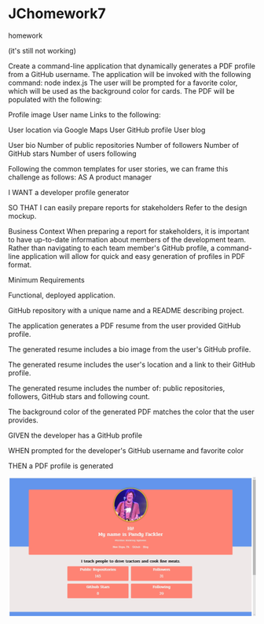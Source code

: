 # JChomework7
homework

(it's still not working)

Create a command-line application that dynamically generates a PDF profile from a GitHub username. The application will be invoked with the following command:
node index.js
The user will be prompted for a favorite color, which will be used as the background color for cards.
The PDF will be populated with the following:

Profile image
User name
Links to the following:

User location via Google Maps
User GitHub profile
User blog


User bio
Number of public repositories
Number of followers
Number of GitHub stars
Number of users following

Following the common templates for user stories, we can frame this challenge as follows:
AS A product manager

I WANT a developer profile generator

SO THAT I can easily prepare reports for stakeholders
Refer to the design mockup.

Business Context
When preparing a report for stakeholders, it is important to have up-to-date information about members of the development team. Rather than navigating to each team member's GitHub profile, a command-line application will allow for quick and easy generation of profiles in PDF format.

Minimum Requirements


Functional, deployed application.


GitHub repository with a unique name and a README describing project.


The application generates a PDF resume from the user provided GitHub profile.


The generated resume includes a bio image from the user's GitHub profile.


The generated resume includes the user's location and a link to their GitHub profile.


The generated resume includes the number of: public repositories, followers, GitHub stars and following count.


The background color of the generated PDF matches the color that the user provides.


GIVEN the developer has a GitHub profile

WHEN prompted for the developer's GitHub username and favorite color

THEN a PDF profile is generated

<img src="assets/screenshot.jpg" alt="screenshots of completed profile">